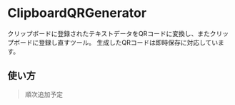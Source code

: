 # ClipboardQRGenerator
クリップボードに登録されたテキストデータをQRコードに変換し、またクリップボードに登録し直すツール。
生成したQRコードは即時保存に対応しています。

## 使い方

> 順次追加予定